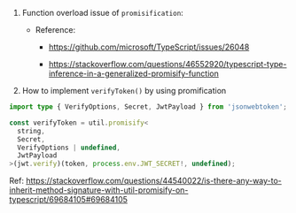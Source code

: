 1. Function overload issue of `promisification`:

   - Reference: 
    
     - https://github.com/microsoft/TypeScript/issues/26048

     - https://stackoverflow.com/questions/46552920/typescript-type-inference-in-a-generalized-promisify-function


2. How to implement `verifyToken()` by using promification

```ts
import type { VerifyOptions, Secret, JwtPayload } from 'jsonwebtoken';

const verifyToken = util.promisify<
  string,
  Secret,
  VerifyOptions | undefined,
  JwtPayload
>(jwt.verify)(token, process.env.JWT_SECRET!, undefined);
```

Ref: https://stackoverflow.com/questions/44540022/is-there-any-way-to-inherit-method-signature-with-util-promisify-on-typescript/69684105#69684105

